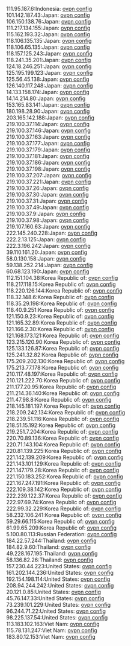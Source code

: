 111.95.187.6:Indonesia: [ovpn config](vpn/111_95_187_6.ovpn)  
101.142.187.43:Japan: [ovpn config](vpn/101_142_187_43.ovpn)  
106.150.138.76:Japan: [ovpn config](vpn/106_150_138_76.ovpn)  
111.217.134.155:Japan: [ovpn config](vpn/111_217_134_155.ovpn)  
115.162.193.32:Japan: [ovpn config](vpn/115_162_193_32.ovpn)  
118.106.135.135:Japan: [ovpn config](vpn/118_106_135_135.ovpn)  
118.106.65.135:Japan: [ovpn config](vpn/118_106_65_135.ovpn)  
118.157.125.243:Japan: [ovpn config](vpn/118_157_125_243.ovpn)  
118.241.35.201:Japan: [ovpn config](vpn/118_241_35_201.ovpn)  
124.18.246.251:Japan: [ovpn config](vpn/124_18_246_251.ovpn)  
125.195.199.123:Japan: [ovpn config](vpn/125_195_199_123.ovpn)  
125.56.45.138:Japan: [ovpn config](vpn/125_56_45_138.ovpn)  
126.140.117.248:Japan: [ovpn config](vpn/126_140_117_248.ovpn)  
14.133.158.174:Japan: [ovpn config](vpn/14_133_158_174.ovpn)  
14.14.214.80:Japan: [ovpn config](vpn/14_14_214_80.ovpn)  
153.165.83.141:Japan: [ovpn config](vpn/153_165_83_141.ovpn)  
180.198.28.90:Japan: [ovpn config](vpn/180_198_28_90.ovpn)  
203.165.142.188:Japan: [ovpn config](vpn/203_165_142_188.ovpn)  
219.100.37.114:Japan: [ovpn config](vpn/219_100_37_114.ovpn)  
219.100.37.146:Japan: [ovpn config](vpn/219_100_37_146.ovpn)  
219.100.37.163:Japan: [ovpn config](vpn/219_100_37_163.ovpn)  
219.100.37.177:Japan: [ovpn config](vpn/219_100_37_177.ovpn)  
219.100.37.179:Japan: [ovpn config](vpn/219_100_37_179.ovpn)  
219.100.37.181:Japan: [ovpn config](vpn/219_100_37_181.ovpn)  
219.100.37.186:Japan: [ovpn config](vpn/219_100_37_186.ovpn)  
219.100.37.198:Japan: [ovpn config](vpn/219_100_37_198.ovpn)  
219.100.37.207:Japan: [ovpn config](vpn/219_100_37_207.ovpn)  
219.100.37.221:Japan: [ovpn config](vpn/219_100_37_221.ovpn)  
219.100.37.26:Japan: [ovpn config](vpn/219_100_37_26.ovpn)  
219.100.37.30:Japan: [ovpn config](vpn/219_100_37_30.ovpn)  
219.100.37.31:Japan: [ovpn config](vpn/219_100_37_31.ovpn)  
219.100.37.49:Japan: [ovpn config](vpn/219_100_37_49.ovpn)  
219.100.37.9:Japan: [ovpn config](vpn/219_100_37_9.ovpn)  
219.100.37.98:Japan: [ovpn config](vpn/219_100_37_98.ovpn)  
219.107.160.63:Japan: [ovpn config](vpn/219_107_160_63.ovpn)  
222.145.240.228:Japan: [ovpn config](vpn/222_145_240_228.ovpn)  
222.2.13.125:Japan: [ovpn config](vpn/222_2_13_125.ovpn)  
222.3.196.242:Japan: [ovpn config](vpn/222_3_196_242.ovpn)  
39.110.161.20:Japan: [ovpn config](vpn/39_110_161_20.ovpn)  
58.0.130.158:Japan: [ovpn config](vpn/58_0_130_158.ovpn)  
59.138.252.214:Japan: [ovpn config](vpn/59_138_252_214.ovpn)  
60.68.123.190:Japan: [ovpn config](vpn/60_68_123_190.ovpn)  
112.151.104.38:Korea Republic of: [ovpn config](vpn/112_151_104_38.ovpn)  
118.217.118.15:Korea Republic of: [ovpn config](vpn/118_217_118_15.ovpn)  
118.220.126.144:Korea Republic of: [ovpn config](vpn/118_220_126_144.ovpn)  
118.32.148.6:Korea Republic of: [ovpn config](vpn/118_32_148_6.ovpn)  
118.35.29.198:Korea Republic of: [ovpn config](vpn/118_35_29_198.ovpn)  
118.40.9.251:Korea Republic of: [ovpn config](vpn/118_40_9_251.ovpn)  
121.150.9.23:Korea Republic of: [ovpn config](vpn/121_150_9_23.ovpn)  
121.165.32.89:Korea Republic of: [ovpn config](vpn/121_165_32_89.ovpn)  
121.166.2.30:Korea Republic of: [ovpn config](vpn/121_166_2_30.ovpn)  
121.168.173.121:Korea Republic of: [ovpn config](vpn/121_168_173_121.ovpn)  
123.215.120.90:Korea Republic of: [ovpn config](vpn/123_215_120_90.ovpn)  
125.133.126.87:Korea Republic of: [ovpn config](vpn/125_133_126_87.ovpn)  
125.241.32.82:Korea Republic of: [ovpn config](vpn/125_241_32_82.ovpn)  
175.209.202.130:Korea Republic of: [ovpn config](vpn/175_209_202_130.ovpn)  
175.213.77.178:Korea Republic of: [ovpn config](vpn/175_213_77_178.ovpn)  
210.117.48.197:Korea Republic of: [ovpn config](vpn/210_117_48_197.ovpn)  
210.121.222.70:Korea Republic of: [ovpn config](vpn/210_121_222_70.ovpn)  
211.177.20.95:Korea Republic of: [ovpn config](vpn/211_177_20_95.ovpn)  
211.214.36.140:Korea Republic of: [ovpn config](vpn/211_214_36_140.ovpn)  
211.47.98.8:Korea Republic of: [ovpn config](vpn/211_47_98_8.ovpn)  
218.145.181.197:Korea Republic of: [ovpn config](vpn/218_145_181_197.ovpn)  
218.209.242.134:Korea Republic of: [ovpn config](vpn/218_209_242_134.ovpn)  
218.239.51.116:Korea Republic of: [ovpn config](vpn/218_239_51_116.ovpn)  
218.51.15.192:Korea Republic of: [ovpn config](vpn/218_51_15_192.ovpn)  
219.251.7.204:Korea Republic of: [ovpn config](vpn/219_251_7_204.ovpn)  
220.70.89.136:Korea Republic of: [ovpn config](vpn/220_70_89_136.ovpn)  
220.71.143.104:Korea Republic of: [ovpn config](vpn/220_71_143_104.ovpn)  
220.81.139.225:Korea Republic of: [ovpn config](vpn/220_81_139_225.ovpn)  
221.142.139.209:Korea Republic of: [ovpn config](vpn/221_142_139_209.ovpn)  
221.143.101.129:Korea Republic of: [ovpn config](vpn/221_143_101_129.ovpn)  
221.147.179.28:Korea Republic of: [ovpn config](vpn/221_147_179_28.ovpn)  
221.150.183.252:Korea Republic of: [ovpn config](vpn/221_150_183_252.ovpn)  
221.167.247.191:Korea Republic of: [ovpn config](vpn/221_167_247_191.ovpn)  
222.109.38.142:Korea Republic of: [ovpn config](vpn/222_109_38_142.ovpn)  
222.239.122.37:Korea Republic of: [ovpn config](vpn/222_239_122_37.ovpn)  
222.97.69.74:Korea Republic of: [ovpn config](vpn/222_97_69_74.ovpn)  
222.99.32.229:Korea Republic of: [ovpn config](vpn/222_99_32_229.ovpn)  
58.232.106.241:Korea Republic of: [ovpn config](vpn/58_232_106_241.ovpn)  
59.29.66.115:Korea Republic of: [ovpn config](vpn/59_29_66_115.ovpn)  
61.99.65.209:Korea Republic of: [ovpn config](vpn/61_99_65_209.ovpn)  
5.100.80.113:Russian Federation: [ovpn config](vpn/5_100_80_113.ovpn)  
184.22.57.244:Thailand: [ovpn config](vpn/184_22_57_244.ovpn)  
184.82.9.60:Thailand: [ovpn config](vpn/184_82_9_60.ovpn)  
49.228.167.195:Thailand: [ovpn config](vpn/49_228_167_195.ovpn)  
58.136.82.26:Thailand: [ovpn config](vpn/58_136_82_26.ovpn)  
157.230.44.223:United States: [ovpn config](vpn/157_230_44_223.ovpn)  
161.202.144.236:United States: [ovpn config](vpn/161_202_144_236.ovpn)  
192.154.198.114:United States: [ovpn config](vpn/192_154_198_114.ovpn)  
208.94.244.242:United States: [ovpn config](vpn/208_94_244_242.ovpn)  
20.121.0.85:United States: [ovpn config](vpn/20_121_0_85.ovpn)  
45.76.147.33:United States: [ovpn config](vpn/45_76_147_33.ovpn)  
73.239.101.229:United States: [ovpn config](vpn/73_239_101_229.ovpn)  
96.244.71.22:United States: [ovpn config](vpn/96_244_71_22.ovpn)  
98.225.137.54:United States: [ovpn config](vpn/98_225_137_54.ovpn)  
113.183.102.163:Viet Nam: [ovpn config](vpn/113_183_102_163.ovpn)  
115.78.131.247:Viet Nam: [ovpn config](vpn/115_78_131_247.ovpn)  
183.80.12.153:Viet Nam: [ovpn config](vpn/183_80_12_153.ovpn)  
